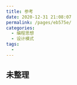 ```yaml
---
title: 参考
date: 2020-12-31 21:08:07
permalink: /pages/eb575e/
categories:
  - 编程思想
  - 设计模式
tags:
  -
---
```


## 未整理
